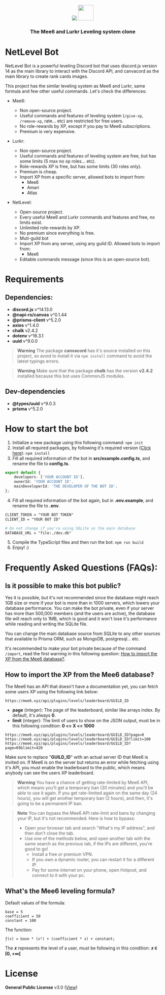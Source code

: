 <p align="center">
    <img src="https://lurkr.gg/_next/image?url=%2F_next%2Fstatic%2Fmedia%2Favatar.0595aeb2.png&w=48&q=75">
    <img src="https://cdn.discordapp.com/avatars/159985870458322944/b50adff099924dd5e6b72d13f77eb9d7.webp?size=80" width=50>
    <h3 align="center">The Mee6 and Lurkr Leveling system clone</h3>
</p>

# NetLevel Bot

NetLevel Bot is a powerful leveling Discord bot that uses discord.js version 14 as the main library to interact with the Discord API, and canvacord as the main library to create rank cards images.

This project has the similar leveling system as Mee6 and Lurkr, same formula and few other useful commands. Let's check the differences:

- Mee6:
    - Non open-source project.
    - Useful commands and features of leveling system (`/give-xp`, `/remove-xp`, rate... etc) are restricted for free users.
    - No role-rewards by XP, except if you pay to Mee6 subscriptions.
    - Premium is very expensive.

- Lurkr:
    - Non open-source project.
    - Useful commands and features of leveling system are free, but has some limits (5 max no xp roles... etc).
    - Role-rewards XP is free, but has some limits (30 roles only).
    - Premium is cheap.
    - Import XP from a specific server, allowed bots to import from:
        - Mee6
        - Amari
        - Atlas

- NetLevel:
    - Open-source project.
    - Every useful Mee6 and Lurkr commands and features and free, no limits exist.
    - Unlimited role-rewards by XP.
    - No premium since everything is free.
    - Muti-guild bot
    - Import XP from any server, using any guild ID. Allowed bots to import from:
        - Mee6
    - Editable commands message (since this is an open-source bot).

# Requirements
## Dependencies:

- **discord.js** v^14.13.0
- **@napi-rs/canvas** v^0.1.44
- **@prisma-client** v^5.2.0
- **axios** v^1.4.0
- **chalk** v2.4.2
- **dotenv** v^16.3.1
- **uuid** v^9.0.0

> **Warning**
> The package **canvacord** has it's source installed on this project, so avoid to install it via `npm install` command to avoid the latest typings errors.

> **Warning**
> Make sure that the package **chalk** has the version **v2.4.2** installed because this bot uses CommonJS modules.

## Dev-dependencies
- **@types/uuid** v^9.0.3
- **prisma** v^5.2.0

# How to start the bot

1. Initialize a new package using this following command: `npm init`
2. Install all required packages, by following it's required version ([Click here](#dependencies)): `npm install`
3. Fill all required information of the bot in **src/example.config.ts**, and rename the file to **config.ts**.

```ts
export default {
    developers: ['YOUR ACCOUNT ID'],
    ownerId: 'YOUR ACCOUNT ID',
    mainDeveloperId: 'THE DEVELOPER OF THE BOT ID',
};
```

4. Fill all required information of the bot again, but in **.env.example**, and rename the file to **.env**.

```apache
CLIENT_TOKEN = "YOUR BOT TOKEN"
CLIENT_ID = "YOUR BOT ID"

# Do not change if you're using SQLite as the main database
DATABASE_URL = "file:./dev.db"
```

5. Compile the TypeScript files and then run the bot: `npm run build`
6. Enjoy! :)

# Frequently Asked Questions (FAQs):

## Is it possible to make this bot public?
Yes it is possible, but it's not recommended since the database might reach 1GB size or more if your bot is more than in 1000 servers, which lowers your database performance. You can make the bot private, even if your server has more than 500,000 members (and the users are active), the database file will reach only to 1MB, which is good and it won't lose it's performance while reading and writing the SQLite file.

You can change the main database source from SQLite to any other sources that available to Prisma ORM, such as MongoDB, postgresql... etc.

It's recommended to make your bot private because of the command `/import`, read the first warning in this following question: [How to import the XP from the Mee6 database?](#how-to-import-the-xp-from-the-mee6-database).

## How to import the XP from the Mee6 database?
The Mee6 has an API that doesn't have a documentation yet, you can fetch some users XP using the following link below:

```
https://mee6.xyz/api/plugins/levels/leaderboard/GUILD_ID
```

- **page** (integer): The page of the leaderboard, similar like arrays index. By default, it's always **0**.
- **limit** (integer): The limit of users to show on the JSON output, must be in this following condition: **0 <= X <= 1000**

```
https://mee6.xyz/api/plugins/levels/leaderboard/GUILD_ID?page=0
https://mee6.xyz/api/plugins/levels/leaderboard/GUILD_ID?limit=100
https://mee6.xyz/api/plugins/levels/leaderboard/GUILD_ID?page=69&limit=420
```

Make sure to replace "**GUILD_ID**" with an actual server ID that Mee6 is invited on. If Mee6 is on the server but returns an error while fetching using it's API, you must enable the leaderboard to the public, which means anybody can see the users XP leaderboard.

> **Warning**
> You have a chance of getting rate-limited by Mee6 API, which means you'll get a temporary ban (30 minutes) and you'll be able to use it again. If you get rate-limited again on the same day (24 hours), you will get another temporary ban (2 hours), and then, it's going to be a permanent IP ban.

> **Note**
> You can bypass the Mee6 API rate-limit and bans by changing your IP, but it's not recommended. Here is how to bypass:
> - Open your browser tab and search "What's my IP address", and then don't close the tab.
> - Use one of the methods below, and open another tab with the same search as the previous tab, if the IPs are different, you're good to go!
>   - Install a free or premium VPN.
>   - If you own a dynamic router, you can restart it for a different IP.
>   - Pay for some internet on your phone, open Hotpost, and connect to it with your pc.

## What's the Mee6 leveling formula?

Default values of the formula:
```
base = 5
coefficient = 50
constant = 100
```

The function:
```
ƒ(𝑥) = base * (𝑥²) + (coefficient * 𝑥) + constant;
```

The **𝑥** represents the level of a user, must be following in this condition: **𝑥 ∈ [0, +∞[**

# License
**General Public License** v3.0 ([View](./LICENSE))